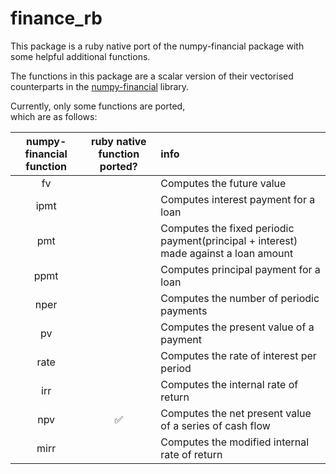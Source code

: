 # finance_rb

This package is a ruby native port of the numpy-financial package with some helpful additional functions.

The functions in this package are a scalar version of their vectorised counterparts in  the [numpy-financial](https://github.com/numpy/numpy-financial) library.

Currently, only some functions are ported,  
which are as follows:  

| numpy-financial function     | ruby native function ported?   | info|
|:------------------------:    |:------------------:  | :------------------|
| fv                           |    |   Computes the  future value|
| ipmt                         |    |   Computes interest payment for a loan|
| pmt                          |    |   Computes the fixed periodic payment(principal + interest) made against a loan amount|
| ppmt                         |    |   Computes principal payment for a loan|
| nper                         |    |    Computes the number of periodic payments|
| pv                           |      |   Computes the present value of a payment|
| rate                         |      |    Computes the rate of interest per period|
| irr                          |       |    Computes the internal rate of return|
| npv                          |  ✅   |   Computes the net present value of a series of cash flow|
| mirr                         |       |    Computes the modified internal rate of return|